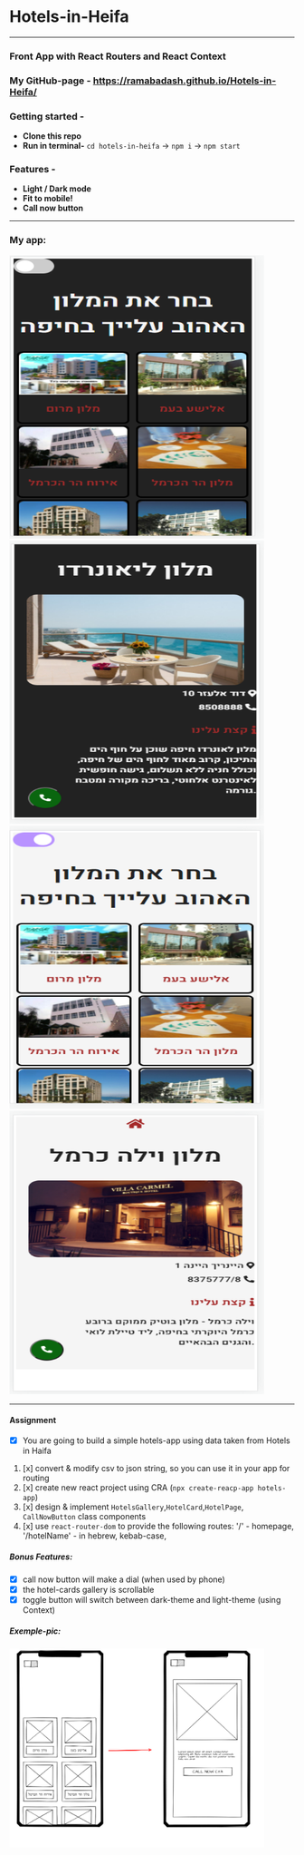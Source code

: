 # Hotels-in-Heifa

---

### Front App with React Routers and React Context

### My GitHub-page - https://ramabadash.github.io/Hotels-in-Heifa/

### Getting started -

- **Clone this repo**
- **Run in terminal-** `cd hotels-in-heifa` -> `npm i` -> `npm start`

### Features -

- **Light / Dark mode**
- **Fit to mobile!**
- **Call now button**

---

### **My app:**

<img src="./readme-pic/home-dark.png" height="500px" width="450px">
<img src="./readme-pic/page-dark.png" height="500px" width="450px">
<img src="./readme-pic/home-light.png" height="500px" width="450px">
<img src="./readme-pic/page-light.png" height="500px" width="450px">

---

#### Assignment

- [x] You are going to build a simple hotels-app using data taken from Hotels in Haifa

1. [x] convert & modify csv to json string, so you can use it in your app for routing
2. [x] create new react project using CRA (`npx create-reacp-app hotels-app`)
3. [x] design & implement `HotelsGallery`,`HotelCard`,`HotelPage`, `CallNowButton` class components
4. [x] use `react-router-dom` to provide the following routes: '/' - homepage, '/hotelName' - in hebrew, kebab-case,

##### **Bonus Features:**

- [x] call now button will make a dial (when used by phone)
- [x] the hotel-cards gallery is scrollable
- [x] toggle button will switch between dark-theme and light-theme (using Context)

##### **Exemple-pic:**

<img src="./readme-pic/wireframe_hotels.png" height="350px" width="450px">
